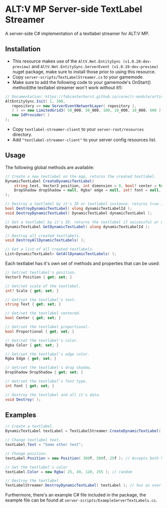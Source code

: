 # ALT:V MP Server-side TextLabel Streamer
A server-side C# implementation of a textlabel streamer for ALT:V MP.

## Installation
- This resource makes use of the ``AltV.Net.EntitySync (v1.0.20-dev-preview)`` and ``AltV.Net.EntitySync.ServerEvent (v1.0.19-dev-preview)`` nuget package, make sure to install those prior to using this resource.
- Copy ``server-scripts/TextLabelStreamer.cs`` to your gamemode.
- Make sure to add the following code to your gamemode's OnStart() method(the textlabel streamer won't work without it!):
```csharp
// Documentation: https://fabianterhorst.github.io/coreclr-module/articles/entity-sync.html
AltEntitySync.Init( 1, 100,
   repository => new ServerEventNetworkLayer( repository ),
   ( ) => new LimitedGrid3( 50_000, 50_000, 100, 10_000, 10_000, 600 ),
   new IdProvider( )
);
```
- Copy ``textlabel-streamer-client`` to your ``server-root/resources`` directory.
- Add ``"textlabel-streamer-client"`` to your server config resources list.

## Usage
The following global methods are available:
```csharp
// Create a new textlabel on the map, returns the created textlabel.
DynamicTextLabel CreateDynamicTextLabel( 
    string text, Vector3 position, int dimension = 0, bool? center = true, Rgba? color = null, int? scale = null,
    DropShadow dropShadow = null, Rgba? edge = null, int? font = null, bool? proportional = null, uint streamRange = 30
);

// Destroy a textlabel by it's ID or textlabel instance. returns true if successful.
bool DestroyDynamicTextLabel( ulong dynamicTextLabelId );
void DestroyDynamicTextLabel( DynamicTextLabel dynamicTextLabel );

// Get a textlabel by it's ID. returns the textlabel if successful or null if not.
DynamicTextLabel GetDynamicTextLabel( ulong dynamicTextLabelId );

// Destroy all created textlabels.
void DestroyAllDynamicTextLabels( );

// Get a list of all created textlabels.
List<DynamicTextLabel> GetAllDynamicTextLabels( );
```

Each textlabel has it's own set of methods and properties that can be used:
```csharp
// Get/set textlabel's position.
Vector3 Position { get; set; }

// Get/set scale of the textlabel.
int? Scale { get; set; }

// Get/set the textlabel's text.
string Text { get; set; }

// Get/set the textlabel centered.
bool Center { get; set; }

// Get/set the textlabel proportional.
bool Proportional { get; set; }

// Get/set the textlabel's color.
Rgba Color { get; set; }

// Get/set the textlabel's edge color.
Rgba Edge { get; set; }

// Get/set the textlabel's drop shadow.
DropShadow DropShadow { get; set; }

// Get/set the textlabel's font type.
int Font { get; set; }

// Destroy the textlabel and all it's data.
void Destroy( );
```

## Examples
```csharp
// Create a textlabel.
DynamicTextLabel textLabel = TextLabelStreamer.CreateDynamicTextLabel( "Some Text", new Vector3( -879.655f, -853.499f, 19.566f ), 0, true, new Rgba( 255, 255, 255, 255 ) );

// Change textlabel text.
textLabel.Text = "Some other text";

// Change position.
textLabel.Position = new Position( 300f, 500f, 25f ); // Accepts both Vector3 and Position types.

// Set the textlabel's color
textLabel.Color = new Rgba( 25, 49, 120, 255 ); // random

// Destroy the textlabel
TextLabelStreamer.DestroyDynamicTextLabel( textLabel ); // has an overload method that accepts an ID instead of textlabel instance.
```

Furthermore, there's an example C# file included in the package, the example file can be found at ``server-scripts/ExampleServerTextLabels.cs``.